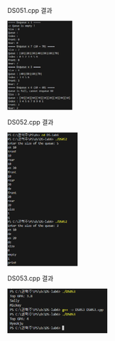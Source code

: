 DS051.cpp 결과 <br>

<img src="https://github.com/HyeokjuCHu/22100062_KHJ_DS/blob/master/DS-lab6/results/DS051.png?raw=true" height="200">

DS052.cpp 결과 <br>

<img src="https://github.com/HyeokjuCHu/22100062_KHJ_DS/blob/master/DS-lab6/results/DS052.png?raw=true" height="300">

DS053.cpp 결과 <br>

<img src="https://github.com/HyeokjuCHu/22100062_KHJ_DS/blob/master/DS-lab6/results/DS053.png?raw=true" height="100">